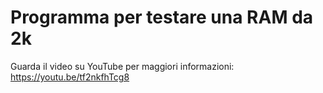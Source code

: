 # Programma per testare una RAM da 2k

Guarda il video su YouTube per maggiori informazioni: https://youtu.be/tf2nkfhTcg8
